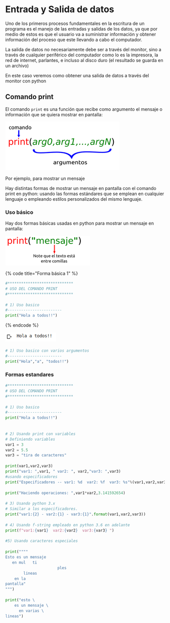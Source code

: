 # Entrada y Salida de datos

Uno de los primeros procesos fundamentales en la escritura de un programa es el manejo de las entradas y salidas de los datos, ya que por medio de estos es que el usuario va a suministrar información y obtener información del proceso que este llevando a cabo el computador.

La salida de datos no necesariamente debe ser a través del monitor, sino a través de cualquier periférico del computador como lo es la impresora, la red de internet, parlantes, e incluso al disco duro \(el resultado se guarda en un archivo\)

En este caso veremos como obtener una salida de datos a través del monitor con python

## Comando print

El comando `print` es una función que recibe como argumento el mensaje o información que se quiera mostrar en pantalla:

![](../.gitbook/assets/image%20%2841%29.png)

Por ejemplo, para mostrar un mensaje 

Hay distintas formas de mostrar un mensaje en pantalla con el comando print en python: usando las formas estándares que se emplean en cualquier lenguaje o empleando estilos personalizados del mismo lenguaje. 

### Uso básico

Hay dos formas básicas usadas en python para mostrar un mensaje en pantalla:

![](../.gitbook/assets/image%20%2829%29.png)

{% code title="Forma básica 1" %}
```python
#*****************************
# USO DEL COMANDO PRINT
#*****************************

# 1) Uso basico
#------------------------
print("Hola a todos!!")
```
{% endcode %}

![](../.gitbook/assets/image%20%2833%29.png)

```python
# 1) Uso basico con varios argumentos
#------------------------
print("Hola","a", "todos!!")
```

### Formas estandares

```python
#*****************************
# USO DEL COMANDO PRINT
#*****************************

# 1) Uso basico
#------------------------
print("Hola a todos!!")


# 2) Usando print con variables
# Definiendo variables
var1 = 3
var2 = 5.5
var3 = "tira de caracteres"

print(var1,var2,var3)
print("var1: ",var1, " var2: ", var2,"var3: ",var3)
#usando especificadores
print("Especificadores -- var1: %d  var2: %f  var3: %s"%(var1,var2,var3))

print("Haciendo operaciones: ",var1*var2,3.141592654)

# 3) Usando python 3.x
# Similar a los especificadores.
print("var1:{2} - var2:{1} - var3:{1}".format(var1,var2,var3))

# 4) Usando f-string empleado en python 3.6 en adelante
print(f"var1:{var1}  var2:{var2}  var3:{var3} ")

#5) Usando caracteres especiales

print(""""
Esto es un mensaje
   en mul   ti
                       ples 
		lineas
	en la
pantalla"
""")

print("esto \
	es un mensaje \
	  en varias \
lineas")
```

